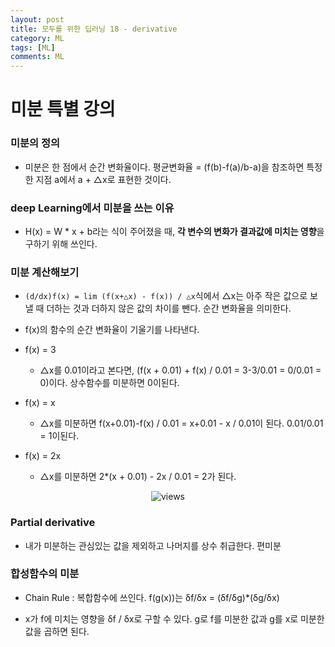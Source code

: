 ```yaml
---
layout: post
title: 모두를 위한 딥러닝 18 - derivative
category: ML
tags: [ML]
comments: ML
---
```


# 미분 특별 강의

### 미분의 정의

- 미분은 한 점에서 순간 변화율이다. 평균변화율 = (f(b)-f(a)/b-a)을 참조하면 특정한 지점 a에서 a + △x로 표현한 것이다.

### deep Learning에서 미분을 쓰는 이유

- H(x) = W * x + b라는 식이 주어졌을 때, **각 변수의 변화가 결과값에 미치는 영향**을 구하기 위해 쓰인다.


### 미분 계산해보기

- `(d/dx)f(x) = lim (f(x+△x) - f(x)) / △x`식에서 △x는 아주 작은 값으로 보낼 때 더하는 것과 더하지 않은 값의 차이를 뺀다. 순간 변화율을 의미한다.

- f(x)의 함수의 순간 변화율이 기울기를 나타낸다.

- f(x) = 3
    - △x를 0.01이라고 본다면, (f(x + 0.01) + f(x) / 0.01 = 3-3/0.01 = 0/0.01 = 0)이다. 상수함수를 미분하면 0이된다.

- f(x) = x
    - △x를 미분하면 f(x+0.01)-f(x) / 0.01 = x+0.01 - x / 0.01이 된다. 0.01/0.01 = 1이된다.

- f(x) = 2x
    - △x를 미분하면 2*(x + 0.01) - 2x / 0.01 = 2가 된다.

<center>
<figure>
<img src="https://imgur.com/a185ae3.png" alt="views">
<figcaption></figcaption>
</figure>
</center>

### Partial derivative

- 내가 미분하는 관심있는 값을 제외하고 나머지를 상수 취급한다. 편미분

### 합성함수의 미분

- Chain Rule : 복합함수에 쓰인다. f(g(x))는 δf/δx = (δf/δg)*(δg/δx)

- x가 f에 미치는 영향을 δf / δx로 구할 수 있다. g로 f를 미분한 값과 g를 x로 미분한 값을 곱하면 된다.